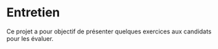 # Entretien

Ce projet a pour objectif de présenter quelques exercices aux candidats pour les évaluer.